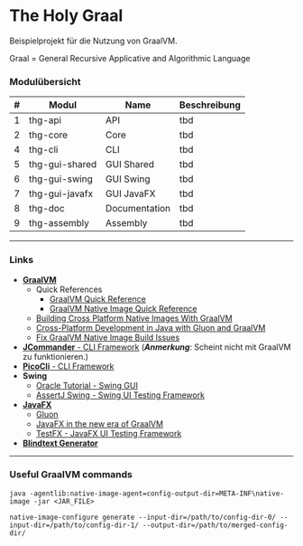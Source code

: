 # The Holy Graal

Beispielprojekt für die Nutzung von GraalVM.

Graal = General Recursive Applicative and Algorithmic Language

### Modulübersicht

|  #  | Modul | Name | Beschreibung |
| --- | ----- | ---- | ------------ |
| 1 | thg-api | API | tbd |
| 2 | thg-core | Core | tbd |
| 4 | thg-cli | CLI | tbd |
| 5 | thg-gui-shared | GUI Shared | tbd |
| 6 | thg-gui-swing | GUI Swing | tbd |
| 7 | thg-gui-javafx | GUI JavaFX | tbd |
| 8 | thg-doc | Documentation | tbd |
| 9 | thg-assembly | Assembly | tbd |

---
### Links
- [**GraalVM**](https://www.graalvm.org/)
  - Quick References
    - [GraalVM Quick Reference](https://medium.com/graalvm/graalvm-quick-reference-b8d1dfe24241)
    - [GraalVM Native Image Quick Reference](https://medium.com/graalvm/graalvm-native-image-quick-reference-4ceb84560fd8)
  - [Building Cross Platform Native Images With GraalVM](https://blogs.oracle.com/developers/building-cross-platform-native-images-with-graalvm)
  - [Cross-Platform Development in Java with Gluon and GraalVM ](https://foojay.io/today/cross-platform-development-in-java-with-gluon-and-graalvm/)
  - [Fix GraalVM Native Image Build Issues](https://simply-how.com/fix-graalvm-native-image-compilation-issues)
- [**JCommander** - CLI Framework](http://jcommander.org/) (**_Anmerkung_**: Scheint nicht mit GraalVM zu funktionieren.)
- [**PicoCli** - CLI Framework](https://github.com/remkop/picocli)
- **Swing**
    - [Oracle Tutorial - Swing GUI](https://docs.oracle.com/javase/tutorial/uiswing/index.html)
    - [AssertJ Swing - Swing UI Testing Framework](https://joel-costigliola.github.io/assertj/assertj-swing.html)
- [**JavaFX**](https://openjfx.io/)
    - [Gluon](https://gluonhq.com/)
    - [JavaFX in the new era of GraalVM](https://gluonhq.com/javafx-in-the-new-era-of-graalvm/)
    - [TestFX - JavaFX UI Testing Framework](https://github.com/TestFX/TestFX)
- [**Blindtext Generator**](https://www.blindtextgenerator.de/)

---
### Useful GraalVM commands
```
java -agentlib:native-image-agent=config-output-dir=META-INF\native-image -jar <JAR_FILE>

native-image-configure generate --input-dir=/path/to/config-dir-0/ --input-dir=/path/to/config-dir-1/ --output-dir=/path/to/merged-config-dir/
```

